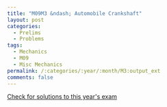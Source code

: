 ```yaml
---
title: "M09M3 &ndash; Automobile Crankshaft"
layout: post
categories:
  - Prelims
  - Problems
tags:
  - Mechanics
  - M09
  - Misc Mechanics
permalink: /:categories/:year/:month/M3:output_ext
comments: false
---
```

<object data="2009M3M.pdf" type="application/pdf" width="100%" height="500"></object>
<div class="message"><a href='https://princetonprelim.com/prelim/23/'>Check for solutions to this year's exam</a></div>